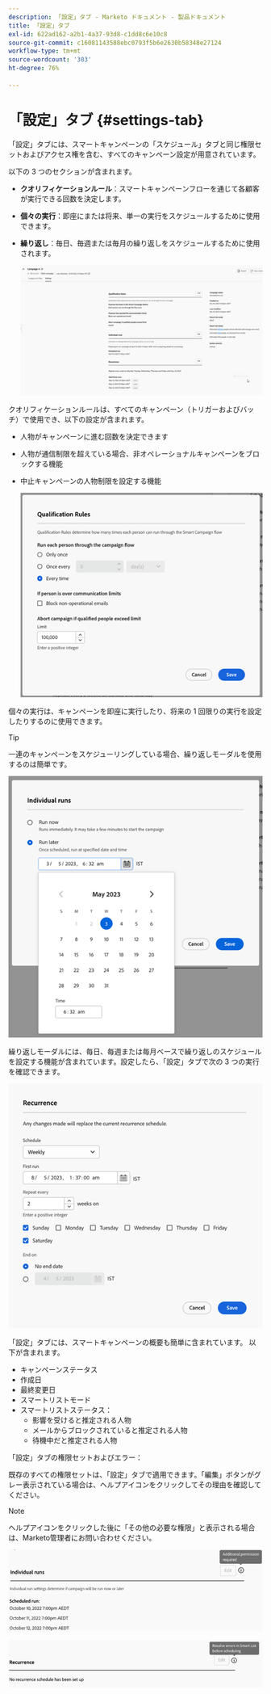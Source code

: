 ```yaml
---
description: 「設定」タブ - Marketo ドキュメント - 製品ドキュメント
title: 「設定」タブ
exl-id: 622ad162-a2b1-4a37-93d8-c1dd8c6e10c8
source-git-commit: c16081143588ebc0793f5b6e2630b58348e27124
workflow-type: tm+mt
source-wordcount: '303'
ht-degree: 76%

---
```


# 「設定」タブ {#settings-tab}

「設定」タブには、スマートキャンペーンの「スケジュール」タブと同じ権限セットおよびアクセス権を含む、すべてのキャンペーン設定が用意されています。

以下の 3 つのセクションが含まれます。

* **クオリフィケーションルール**：スマートキャンペーンフローを通じて各顧客が実行できる回数を決定します。

* **個々の実行**：即座にまたは将来、単一の実行をスケジュールするために使用できます。

* **繰り返し**：毎日、毎週または毎月の繰り返しをスケジュールするために使用されます。

  ![](assets/settings-tab-1.png)

クオリフィケーションルールは、すべてのキャンペーン（トリガーおよびバッチ）で使用でき、以下の設定が含まれます。

* 人物がキャンペーンに進む回数を決定できます
* 人物が通信制限を超えている場合、非オペレーショナルキャンペーンをブロックする機能
* 中止キャンペーンの人物制限を設定する機能

  ![](assets/settings-tab-2.png)

個々の実行は、キャンペーンを即座に実行したり、将来の 1 回限りの実行を設定したりするのに使用できます。

>[!TIP]
>
>一連のキャンペーンをスケジューリングしている場合、繰り返しモーダルを使用するのは簡単です。

![](assets/settings-tab-3.png)

繰り返しモーダルには、毎日、毎週または毎月ベースで繰り返しのスケジュールを設定する機能が含まれています。設定したら、「設定」タブで次の 3 つの実行を確認できます。

![](assets/settings-tab-4.png)

「設定」タブには、スマートキャンペーンの概要も簡単に含まれています。 以下が含まれます。

* キャンペーンステータス
* 作成日
* 最終変更日
* スマートリストモード
* スマートリストステータス：
   * 影響を受けると推定される人物
   * メールからブロックされていると推定される人物
   * 待機中だと推定される人物

「設定」タブの権限セットおよびエラー：

既存のすべての権限セットは、「設定」タブで適用できます。「編集」ボタンがグレー表示されている場合は、ヘルプアイコンをクリックしてその理由を確認してください。

>[!NOTE]
>
>ヘルプアイコンをクリックした後に「その他の必要な権限」と表示される場合は、Marketo管理者にお問い合わせください。

![](assets/settings-tab-5.png)

![](assets/settings-tab-6.png)
